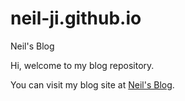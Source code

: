 # neil-ji.github.io
Neil's Blog

Hi, welcome to my blog repository.

You can visit my blog site at [Neil's Blog](https://neil-ji.github.io).
